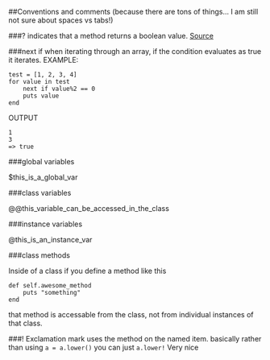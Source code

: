 ##Conventions and comments
(because there are tons of things... I am still not sure about spaces vs tabs!)

###?
indicates that a method returns a boolean value. [Source](http://stackoverflow.com/questions/1345843/ruby-question-mark-usage)

###next if
when iterating through an array, if the condition evaluates as true it iterates.
EXAMPLE:

    test = [1, 2, 3, 4]
    for value in test
        next if value%2 == 0
        puts value
    end

OUTPUT

    1
    3
    => true

###global variables

$this_is_a_global_var

###class variables

@@this_variable_can_be_accessed_in_the_class

###instance variables

@this_is_an_instance_var

###class methods

Inside of a class if you define a method like this

	def self.awesome_method
		puts "something"
	end

that method is accessable from the class, not from individual instances of that class.

###!
Exclamation mark uses the method on the named item.  basically rather than using `a = a.lower()` you can just `a.lower!`  Very nice